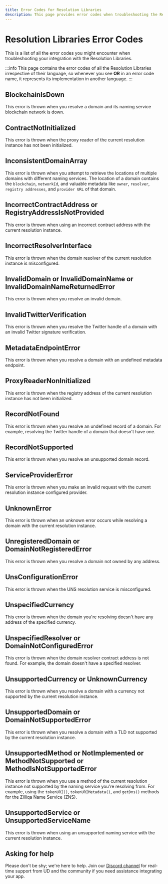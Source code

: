```yaml
---
title: Error Codes for Resolution Libraries
description: This page provides error codes when troubleshooting the Resolution Libraries.
---
```


# Resolution Libraries Error Codes

This is a list of all the error codes you might encounter when troubleshooting your integration with the Resolution Libraries.

:::info
This page contains the error codes of all the Resolution Libraries irrespective of their language, so whenever you see **OR** in an error code name, it represents its implementation in another language.
:::

## BlockchainIsDown

This error is thrown when you resolve a domain and its naming service blockchain network is down.

## ContractNotInitialized

This error is thrown when the proxy reader of the current resolution instance has not been initialized.

## InconsistentDomainArray

This error is thrown when you attempt to retrieve the locations of multiple domains with different naming services. The location of a domain contains the `blockchain`, `networkId`, and valuable metadata like `owner`, `resolver`, `registry addresses`, and `provider URL` of that domain.

## IncorrectContractAddress or RegistryAddressIsNotProvided

This error is thrown when using an incorrect contract address with the current resolution instance.

## IncorrectResolverInterface

This error is thrown when the domain resolver of the current resolution instance is misconfigured.

## InvalidDomain or InvalidDomainName or InvalidDomainNameReturnedError

This error is thrown when you resolve an invalid domain.

## InvalidTwitterVerification

This error is thrown when you resolve the Twitter handle of a domain with an invalid Twitter signature verification.

## MetadataEndpointError

This error is thrown when you resolve a domain with an undefined metadata endpoint.

## ProxyReaderNonInitialized

This error is thrown when the registry address of the current resolution instance has not been initialized.

## RecordNotFound

This error is thrown when you resolve an undefined record of a domain. For example, resolving the Twitter handle of a domain that doesn't have one.

## RecordNotSupported

This error is thrown when you resolve an unsupported domain record.

## ServiceProviderError

This error is thrown when you make an invalid request with the current resolution instance configured provider.

## UnknownError

This error is thrown when an unknown error occurs while resolving a domain with the current resolution instance.

## UnregisteredDomain or DomainNotRegisteredError

This error is thrown when you resolve a domain not owned by any address.

## UnsConfigurationError

This error is thrown when the UNS resolution service is misconfigured.

## UnspecifiedCurrency

This error is thrown when the domain you're resolving doesn't have any address of the specified currency.

## UnspecifiedResolver or DomainNotConfiguredError

This error is thrown when the domain resolver contract address is not found. For example, the domain doesn't have a specified resolver.

## UnsupportedCurrency or UnknownCurrency

This error is thrown when you resolve a domain with a currency not supported by the current resolution instance.

## UnsupportedDomain or DomainNotSupportedError

This error is thrown when you resolve a domain with a TLD not supported by the current resolution instance.

## UnsupportedMethod or NotImplemented or MethodNotSupported or MethodIsNotSupportedError

This error is thrown when you use a method of the current resolution instance not supported by the naming service you're resolving from. For example, using the `tokenURI()`, `tokenURIMetadata()`, and `getDns()` methods for the Zilliqa Name Service (ZNS).

## UnsupportedService or UnsupportedServiceName

This error is thrown when using an unsupported naming service with the current resolution instance.

## Asking for help

Please don't be shy; we're here to help. Join our [Discord channel](https://discord.gg/b6ZVxSZ9Hn) for real-time support from UD and the community if you need assistance integrating your app.
